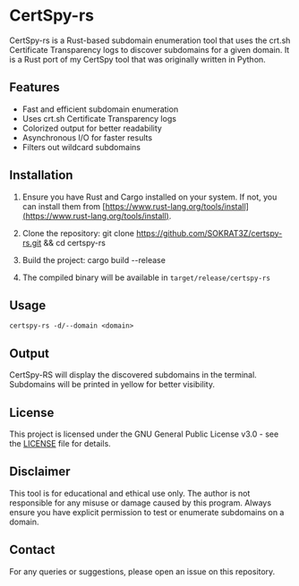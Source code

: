        
# CertSpy-rs
CertSpy-rs is a Rust-based subdomain enumeration tool that uses the crt.sh Certificate Transparency logs to discover subdomains for a given domain.
It is a Rust port of my CertSpy tool that was originally written in Python.


## Features
- Fast and efficient subdomain enumeration
- Uses crt.sh Certificate Transparency logs
- Colorized output for better readability
- Asynchronous I/O for faster results
- Filters out wildcard subdomains

## Installation

1. Ensure you have Rust and Cargo installed on your system. If not, you can install them from [https://www.rust-lang.org/tools/install](https://www.rust-lang.org/tools/install).

2. Clone the repository: git clone https://github.com/SOKRAT3Z/certspy-rs.git && cd certspy-rs

3. Build the project: cargo build --release

4. The compiled binary will be available in `target/release/certspy-rs`

## Usage
`certspy-rs -d/--domain <domain>`
## Output

CertSpy-RS will display the discovered subdomains in the terminal. Subdomains will be printed in yellow for better visibility.

## License

This project is licensed under the GNU General Public License v3.0 - see the [LICENSE](LICENSE) file for details.

## Disclaimer

This tool is for educational and ethical use only. The author is not responsible for any misuse or damage caused by this program. Always ensure you have explicit permission to test or enumerate subdomains on a domain.

## Contact

For any queries or suggestions, please open an issue on this repository.

